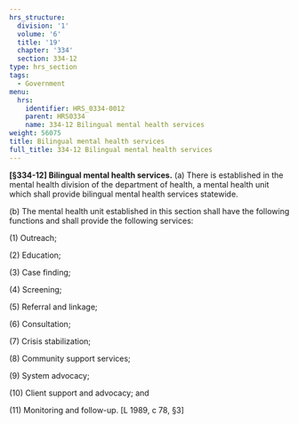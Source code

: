 ```yaml
---
hrs_structure:
  division: '1'
  volume: '6'
  title: '19'
  chapter: '334'
  section: 334-12
type: hrs_section
tags:
  - Government
menu:
  hrs:
    identifier: HRS_0334-0012
    parent: HRS0334
    name: 334-12 Bilingual mental health services
weight: 56075
title: Bilingual mental health services
full_title: 334-12 Bilingual mental health services
---
```

**[§334-12] Bilingual mental health services.** (a) There is established in the mental health division of the department of health, a mental health unit which shall provide bilingual mental health services statewide.

(b) The mental health unit established in this section shall have the following functions and shall provide the following services:

(1) Outreach;

(2) Education;

(3) Case finding;

(4) Screening;

(5) Referral and linkage;

(6) Consultation;

(7) Crisis stabilization;

(8) Community support services;

(9) System advocacy;

(10) Client support and advocacy; and

(11) Monitoring and follow-up. [L 1989, c 78, §3]